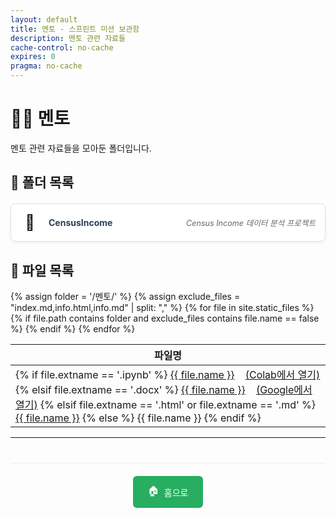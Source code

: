 ```yaml
---
layout: default
title: 멘토 - 스프린트 미션 보관함
description: 멘토 관련 자료들
cache-control: no-cache
expires: 0
pragma: no-cache
---
```


# 👨‍🏫 멘토

멘토 관련 자료들을 모아둔 폴더입니다.

## 📁 폴더 목록

<div class="file-list">
  <div class="folder-item">
    <a href="{{ site.baseurl }}/멘토/CensusIncome/" class="item-link folder">
      <span class="item-icon">📂</span>
      <span class="item-name">CensusIncome</span>
      <span class="item-desc">Census Income 데이터 분석 프로젝트</span>
    </a>
  </div>
</div>

## 📄 파일 목록

<table>
  <thead>
    <tr>
      <th>파일명</th>
    </tr>
  </thead>
  <tbody>
    {% assign folder = '/멘토/' %}
    {% assign exclude_files = "index.md,info.html,info.md" | split: "," %}
    {% for file in site.static_files %}
      {% if file.path contains folder and exclude_files contains file.name == false %}
        <tr>
          <td>
            {% if file.extname == '.ipynb' %}
              <a href="https://github.com/c0z0c/sprint_mission/blob/master/멘토/{{ file.name }}" target="_blank">{{ file.name }}</a>
              &nbsp;&nbsp;
              <a href="https://colab.research.google.com/github/c0z0c/sprint_mission/blob/master/멘토/{{ file.name }}" target="_blank">(Colab에서 열기)</a>
            {% elsif file.extname == '.docx' %}
              <a href="https://github.com/c0z0c/sprint_mission/blob/master/멘토/{{ file.name }}" target="_blank">{{ file.name }}</a>
              &nbsp;&nbsp;
              <a href="https://docs.google.com/viewer?url=https://c0z0c.github.io/sprint_mission/blob/master/멘토/{{ file.name }}" target="_blank">(Google에서 열기)</a>
            {% elsif file.extname == '.html' or file.extname == '.md' %}
              <a href="https://c0z0c.github.io/sprint_mission/멘토/{{ file.name }}" target="_blank">{{ file.name }}</a>
            {% else %}
              <span>{{ file.name }}</span>
            {% endif %}
          </td>
        </tr>
      {% endif %}
    {% endfor %}
  </tbody>
</table>

---

<div class="navigation-footer">
  <a href="{{ site.baseurl }}/" class="nav-button home">
    <span class="nav-icon">🏠</span> 홈으로
  </a>
</div>

<style>
.file-list {
  margin: 20px 0;
}

.folder-item, .file-item {
  margin-bottom: 10px;
}

.item-link {
  display: flex;
  align-items: center;
  padding: 15px;
  background: white;
  border-radius: 8px;
  text-decoration: none;
  border: 1px solid #dee2e6;
  transition: all 0.3s ease;
  box-shadow: 0 2px 4px rgba(0,0,0,0.05);
}

.item-link:hover {
  transform: translateY(-2px);
  box-shadow: 0 4px 8px rgba(0,0,0,0.1);
  text-decoration: none;
}

.item-link.folder:hover {
  background: #fff3e0;
  border-color: #ff9800;
}

.item-link.file:hover {
  background: #e8f5e8;
  border-color: #4caf50;
}

.item-icon {
  font-size: 24px;
  margin-right: 15px;
  width: 30px;
  text-align: center;
}

.item-name {
  font-weight: bold;
  color: #2c3e50;
  margin-right: 15px;
  flex: 1;
}

.item-desc {
  color: #666;
  font-size: 0.9em;
  font-style: italic;
}

.empty-message {
  text-align: center;
  padding: 40px 20px;
  color: #666;
}

.empty-icon {
  font-size: 48px;
  display: block;
  margin-bottom: 15px;
}

.navigation-footer {
  margin-top: 40px;
  padding-top: 20px;
  border-top: 1px solid #eee;
  text-align: center;
}

.nav-button {
  display: inline-flex;
  align-items: center;
  padding: 12px 24px;
  background: #3498db;
  color: white;
  border-radius: 6px;
  text-decoration: none;
  transition: all 0.3s ease;
  margin: 0 10px;
}

.nav-button:hover {
  background: #2980b9;
  transform: translateY(-2px);
  text-decoration: none;
  color: white;
}

.nav-button.home {
  background: #27ae60;
}

.nav-button.home:hover {
  background: #219a52;
}

.nav-icon {
  margin-right: 8px;
  font-size: 16px;
}
</style>
